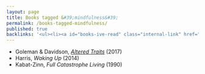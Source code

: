 ```yaml
---
layout: page
title: Books tagged &#39;mindfulness&#39;
permalink: /books-tagged-mindfulness/
published: true
backlinks: '<ul><li><a id="books-ive-read" class="internal-link" href="/books-ive-read/">Books I&#39;ve read</a></li></ul>'
---
```


* Goleman & Davidson, _<a id="goleman-and-davidson-altered-traits" class="internal-link" href="/goleman-and-davidson-altered-traits/">Altered Traits</a>_ (2017) 
* Harris, _Waking Up_ (2014) 
* Kabat-Zinn, _Full Catastrophe Living_ (1990) 
